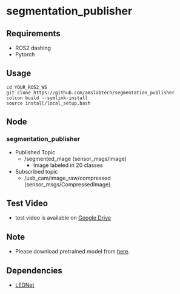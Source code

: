 # segmentation_publisher

## Requirements
- ROS2 dashing
- Pytorch

## Usage
```
cd YOUR_ROS2_WS
git clone https://github.com/amslabtech/segmentation_publisher 
colcon build --symlink-install
source install/local_setup.bash
```

## Node
### segmentation_publisher
- Published Topic
	- /segmented_mage (sensor_msgs/Image)
		- Image labeled in 20 classes
- Subscribed topic
  - /usb_cam/image_raw/compressed (sensor_msgs/CompressedImage)

## Test Video
- test video is available on  [Google Drive](https://drive.google.com/drive/folders/1Tgieyrfuvv3EO0X1CqZwQcaffGdi4bo5?usp=sharing)

## Note
- Please download pretrained model from [here](https://drive.google.com/open?id=1ZJZPAGI-WUqgCyDe1k2gi-QgqvlCYuAo).

## Dependencies
- [LEDNet](https://github.com/xiaoyufenfei/LEDNet)


